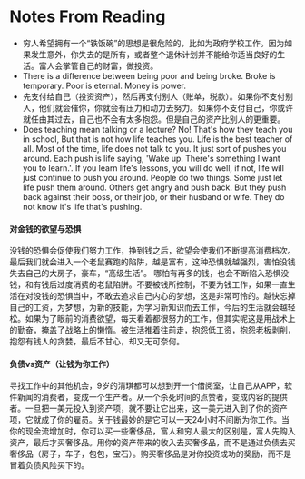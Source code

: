 # Notes From Reading

- 穷人希望拥有一个“铁饭碗”的思想是很危险的，比如为政府学校工作。因为如果发生意外，你失去的是所有，或者整个退休计划并不能给你适当良好的生活。富人会掌管自己的财富，做投资。
- There is a difference between being poor and being broke. Broke is temporary. Poor is eternal. Money is power.
- 先支付给自己（投资资产），然后再支付别人（账单，税款）。如果你不支付别人，他们就会催你，你就会有压力和动力去努力。如果你不支付自己，你或许就任由其过去，自己也不会有太多抱怨。但是自己的资产比别人的更重要。
- Does teaching mean talking or a lecture? No! That's how they teach you in school, But that is not how life teaches you. Life is the best teacher of all. Most of the time, life does not talk to you. It just sort of pushes you around. Each push is life saying, 'Wake up. There's something I want you to learn.'. If you learn life's lessons, you will do well, if not, life will just continue to push you around. People do two things. Some just let life push them around. Others get angry and push back. But they push back against their boss, or their job, or their husband or wife. They do not know it's life that's pushing.

#### 对金钱的欲望与恐惧
没钱的恐惧会促使我们努力工作，挣到钱之后，欲望会使我们不断提高消费档次。最后我们就会进入一个老鼠赛跑的陷阱，越是富有，这种恐惧就越强烈，害怕没钱失去自己的大房子，豪车，“高级生活”。
哪怕有再多的钱，也会不断陷入恐惧没钱，和有钱后过度消费的老鼠陷阱。不要被钱所控制，不要为钱工作，如果一直生活在对没钱的恐惧当中，不敢去追求自己内心的梦想，这是非常可怜的。越快忘掉自己的工资，为梦想，为新的技能，为学习新知识而去工作，今后的生活就会越轻松。如果为了眼前的消费欲望，每天看着都很努力的工作，但其实呢这是用战术上的勤奋，掩盖了战略上的懒惰。被生活推着往前走，抱怨低工资，抱怨老板剥削，抱怨有钱人的贪婪，最后不甘心，却又无可奈何。

#### 负债vs资产（让钱为你工作）
寻找工作中的其他机会，9岁的清琪都可以想到开一个借阅室，让自己从APP，软件新闻的消费者，变成一个生产者。从一个杀死时间的点赞者，变成内容的提供者。一旦把一美元投入到资产项，就不要让它出来，这一美元进入到了你的资产项，它就成了你的雇员。关于钱最妙的是它可以一天24小时不间断为你工作。当你的现金流增加时，你可以买一些奢侈品，富人和穷人最大的区别是，富人先购入资产，最后才买奢侈品。用你的资产带来的收入去买奢侈品，而不是通过负债去买奢侈品（房子，车子，包包，宝石）。购买奢侈品是对你投资成功的奖励，而不是冒着负债风险买下的。


